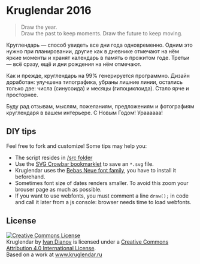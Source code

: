 Kruglendar 2016
===

> Draw the year.  
Draw the past to keep moments. Draw the future to keep moving.

Круглендарь — способ увидеть все дни года одновременно. Одним это нужно при планировании, другие как в дневнике отмечают на нём яркие моменты и хранят календарь в память о прожитом годе. Третьи — всё сразу, ещё и дни рождения на нём отмечают.

Как и прежде, круглендарь на 99% генерируется программно. Дизайн доработан: улучшена типографика, убраны лишние линии, остались только две: числа (синусоида) и месяцы (гипоциклоида). Стало ярче и просторнее.

Буду рад отзывам, мыслям, пожеланиям, предложениям и фотографиям круглендаря в вашем интерьере. С Новым Годом! Ураааааа!

DIY tips
---
Feel free to fork and customize! Some tips may help you:

* The script resides in [/src folder](https://github.com/illus0r/kruglendar-2016/tree/gh-pages/src)
* Use the [SVG Crowbar bookmarklet](http://nytimes.github.io/svg-crowbar/) to save an `*.svg` file.
* Kruglendar uses the [Bebas Neue font family](http://www.fontfabric.com/bebas-neue/), you have to install it beforehand.
* Sometimes font size of dates renders smaller. To avoid this zoom your brouser page as much as possible.
* If you want to use webfonts, you must comment a line `draw();` in code and call it later from a js console: browser needs time to load webfonts.

License
---
<a rel="license" href="http://creativecommons.org/licenses/by/4.0/"><img alt="Creative Commons License" style="border-width:0" src="https://i.creativecommons.org/l/by/4.0/88x31.png" /></a><br /><span xmlns:dct="http://purl.org/dc/terms/" property="dct:title">Kruglendar</span> by <a xmlns:cc="http://creativecommons.org/ns#" href="www.kruglendar.ru" property="cc:attributionName" rel="cc:attributionURL">Ivan Dianov</a> is licensed under a <a rel="license" href="http://creativecommons.org/licenses/by/4.0/">Creative Commons Attribution 4.0 International License</a>.<br />Based on a work at <a xmlns:dct="http://purl.org/dc/terms/" href="www.kruglendar.ru" rel="dct:source">www.kruglendar.ru</a>
